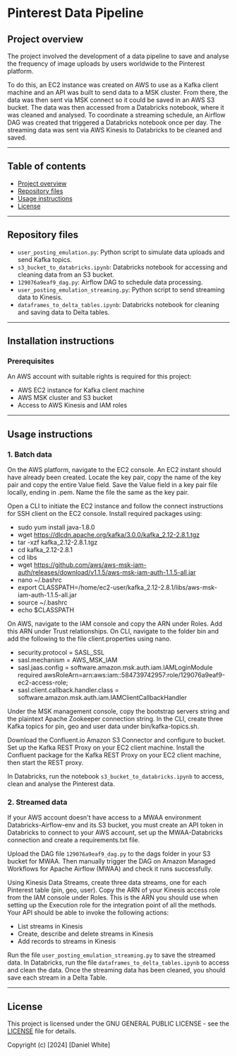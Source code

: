 # Pinterest Data Pipeline

## Project overview
The project involved the development of a data pipeline to save and analyse the frequency of image uploads by users worldwide to the Pinterest platform. 

To do this, an EC2 instance was created on AWS to use as a Kafka client machine and an API was built to send data to a MSK cluster. From there, the data was then sent via MSK connect so it could be saved in an AWS S3 bucket. The data was then accessed from a Databricks notebook, where it was cleaned and analysed.
To coordinate a streaming schedule, an Airflow DAG was created that triggered a Databricks notebook once per day. The streaming data was sent via AWS Kinesis to Databricks to be cleaned and saved. 

---

## Table of contents


- [Project overview](#project-overview) 
- [Repository files](#repository-files) 
- [Usage instructions](#usage-instructions)
- [License](#license) 

---

## Repository files


- `user_posting_emulation.py`: Python script to simulate data uploads and send Kafka topics.
- `s3_bucket_to_databricks.ipynb`: Databricks notebook for accessing and cleaning data from an S3 bucket.
- `129076a9eaf9_dag.py`: Airflow DAG to schedule data processing.
- `user_posting_emulation_streaming.py`: Python script to send streaming data to Kinesis.
- `dataframes_to_delta_tables.ipynb`: Databricks notebook for cleaning and saving data to Delta tables.

---

## Installation instructions
### Prerequisites
An AWS account with suitable rights is required for this project:
- AWS EC2 instance for Kafka client machine
- AWS MSK cluster and S3 bucket
- Access to AWS Kinesis and IAM roles

---

## Usage instructions
### 1. Batch data

On the AWS platform, navigate to the EC2 console. An EC2 instant should have already been created. Locate the key pair, copy the name of the key pair and copy the entire Value field. Save the Value field in a key pair file locally, ending in .pem. Name the file the same as the key pair.

Open a CLI to initiate the EC2 instance and follow the connect instructions for SSH client on the EC2 console.
Install required packages using:
* sudo yum install java-1.8.0
* wget https://dlcdn.apache.org/kafka/3.0.0/kafka_2.12-2.8.1.tgz
* tar -xzf kafka_2.12-2.8.1.tgz
* cd kafka_2.12-2.8.1
* cd libs
* wget https://github.com/aws/aws-msk-iam-auth/releases/download/v1.1.5/aws-msk-iam-auth-1.1.5-all.jar
* nano ~/.bashrc
* export CLASSPATH=/home/ec2-user/kafka_2.12-2.8.1/libs/aws-msk-iam-auth-1.1.5-all.jar
* source ~/.bashrc
* echo $CLASSPATH

On AWS, navigate to the IAM console and copy the ARN under Roles. Add this ARN under Trust relationships.
On CLI, navigate to the folder bin and add the following to the file client.properties using nano.
* security.protocol = SASL_SSL
* sasl.mechanism = AWS_MSK_IAM
* sasl.jaas.config = software.amazon.msk.auth.iam.IAMLoginModule required awsRoleArn=arn:aws:iam::584739742957:role/129076a9eaf9-ec2-access-role;
* sasl.client.callback.handler.class = software.amazon.msk.auth.iam.IAMClientCallbackHandler


Under the MSK management console, copy the bootstrap servers string and the plaintext Apache Zookeeper connection string.
In the CLI, create three Kafka topics for pin, geo and user data under bin/kafka-topics.sh.

Download the Confluent.io Amazon S3 Connector and configure to bucket.
Set up the Kafka REST Proxy on your EC2 client machine.
Install the Confluent package for the Kafka REST Proxy on your EC2 client machine, then start the REST proxy.

In Databricks, run the notebook `s3_bucket_to_databricks.ipynb` to access, clean and analyse the Pinterest data.


### 2. Streamed data
If your AWS account doesn't have access to a MWAA environment Databricks-Airflow-env and its S3 bucket, you must create an API token in Databricks to connect to your AWS account, set up the MWAA-Databricks connection and create a requirements.txt file.

Upload the DAG file `129076a9eaf9_dag.py` to the dags folder in your S3 bucket for MWAA. Then manually trigger the DAG on Amazon Managed Workflows for Apache Airflow (MWAA) and check it runs successfully.

Using Kinesis Data Streams, create three data streams, one for each Pinterest table (pin, geo, user).
Copy the ARN of your Kinesis access role from the IAM console under Roles. This is the ARN you should use when setting up the Execution role for the integration point of all the methods. Your API should be able to invoke the following actions:
* List streams in Kinesis
* Create, describe and delete streams in Kinesis
* Add records to streams in Kinesis

Run the file `user_posting_emulation_streaming.py` to save the streamed data.
In Databricks, run the file `dataframes_to_delta_tables.ipynb` to access and clean the data.
Once the streaming data has been cleaned, you should save each stream in a Delta Table.

---

## License

This project is licensed under the GNU GENERAL PUBLIC LICENSE - see the [LICENSE](LICENSE.txt) file for details.

Copyright (c) [2024] [Daniel White]
